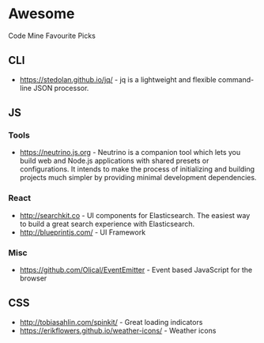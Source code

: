 # Awesome
Code Mine Favourite Picks 

## CLI
- https://stedolan.github.io/jq/ - jq is a lightweight and flexible command-line JSON processor.

## JS

### Tools
- https://neutrino.js.org - Neutrino is a companion tool which lets you build web and Node.js applications with shared presets or configurations. It intends to make the process of initializing and building projects much simpler by providing minimal development dependencies.

### React
- http://searchkit.co - UI components for Elasticsearch. The easiest way to build a great search experience with Elasticsearch.
- http://blueprintjs.com/ - UI Framework 
### Misc
- https://github.com/Olical/EventEmitter - Event based JavaScript for the browser

## CSS

- http://tobiasahlin.com/spinkit/ - Great loading indicators
- https://erikflowers.github.io/weather-icons/ - Weather icons
